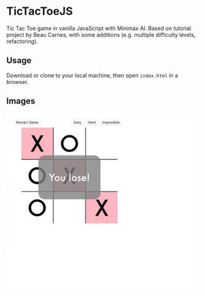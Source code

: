# TicTacToeJS

Tic Tac Toe game in vanilla JavaScript with Minimax AI. Based on tutorial project by Beau Carnes, with some additions (e.g. multiple difficulty levels, refactoring).

## Usage

Download or clone to your local machine, then open `index.html` in a browser.

## Images

![Screenshot 1](./images/screenshot.png)
